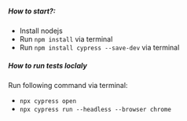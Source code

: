 ##### How to start?:
- Install nodejs
- Run `npm install` via terminal
- Run `npm install cypress --save-dev` via terminal

##### How to run tests loclaly
Run following command via terminal:
- `npx cypress open`
- `npx cypress run --headless --browser chrome`